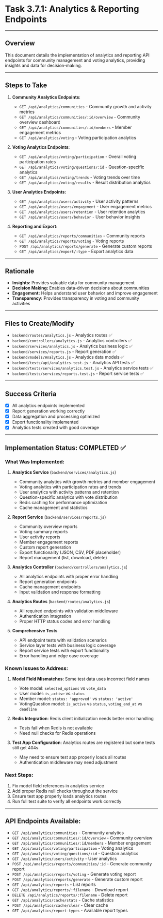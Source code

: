 # Task 3.7.1: Analytics & Reporting Endpoints

---

## Overview
This document details the implementation of analytics and reporting API endpoints for community management and voting analytics, providing insights and data for decision-making.

---

## Steps to Take
1. **Community Analytics Endpoints:**
   - `GET /api/analytics/communities` - Community growth and activity metrics
   - `GET /api/analytics/communities/:id/overview` - Community overview dashboard
   - `GET /api/analytics/communities/:id/members` - Member engagement metrics
   - `GET /api/analytics/voting` - Voting participation analytics

2. **Voting Analytics Endpoints:**
   - `GET /api/analytics/voting/participation` - Overall voting participation rates
   - `GET /api/analytics/voting/questions/:id` - Question-specific analytics
   - `GET /api/analytics/voting/trends` - Voting trends over time
   - `GET /api/analytics/voting/results` - Result distribution analytics

3. **User Analytics Endpoints:**
   - `GET /api/analytics/users/activity` - User activity patterns
   - `GET /api/analytics/users/engagement` - User engagement metrics
   - `GET /api/analytics/users/retention` - User retention analytics
   - `GET /api/analytics/users/behavior` - User behavior insights

4. **Reporting and Export:**
   - `GET /api/analytics/reports/communities` - Community reports
   - `GET /api/analytics/reports/voting` - Voting reports
   - `POST /api/analytics/reports/generate` - Generate custom reports
   - `GET /api/analytics/export/:type` - Export analytics data

---

## Rationale
- **Insights:** Provides valuable data for community management
- **Decision Making:** Enables data-driven decisions about communities
- **Engagement:** Helps understand user behavior and improve engagement
- **Transparency:** Provides transparency in voting and community activities

---

## Files to Create/Modify
- `backend/routes/analytics.js` - Analytics routes ✅
- `backend/controllers/analytics.js` - Analytics controllers ✅
- `backend/services/analytics.js` - Analytics business logic ✅
- `backend/services/reports.js` - Report generation ✅
- `backend/models/Analytics.js` - Analytics data models ✅
- `backend/tests/api/analytics.test.js` - Analytics API tests ✅
- `backend/tests/services/analytics.test.js` - Analytics service tests ✅
- `backend/tests/services/reports.test.js` - Report service tests ✅

---

## Success Criteria
- [x] All analytics endpoints implemented
- [x] Report generation working correctly
- [x] Data aggregation and processing optimized
- [x] Export functionality implemented
- [x] Analytics tests created with good coverage

---

## Implementation Status: COMPLETED ✅

### What Was Implemented:
1. **Analytics Service** (`backend/services/analytics.js`)
   - Community analytics with growth metrics and member engagement
   - Voting analytics with participation rates and trends
   - User analytics with activity patterns and retention
   - Question-specific analytics with vote distribution
   - Redis caching for performance optimization
   - Cache management and statistics

2. **Report Service** (`backend/services/reports.js`)
   - Community overview reports
   - Voting summary reports
   - User activity reports
   - Member engagement reports
   - Custom report generation
   - Export functionality (JSON, CSV, PDF placeholder)
   - Report management (list, download, delete)

3. **Analytics Controller** (`backend/controllers/analytics.js`)
   - All analytics endpoints with proper error handling
   - Report generation endpoints
   - Cache management endpoints
   - Input validation and response formatting

4. **Analytics Routes** (`backend/routes/analytics.js`)
   - All required endpoints with validation middleware
   - Authentication integration
   - Proper HTTP status codes and error handling

5. **Comprehensive Tests**
   - API endpoint tests with validation scenarios
   - Service layer tests with business logic coverage
   - Report service tests with export functionality
   - Error handling and edge case coverage

### Known Issues to Address:
1. **Model Field Mismatches**: Some test data uses incorrect field names
   - Vote model: `selected_options` vs `vote_data`
   - User model: `is_active` vs `status`
   - Member model: `status: 'approved'` vs `status: 'active'`
   - VotingQuestion model: `is_active` vs `status`, `voting_end_at` vs `deadline`

2. **Redis Integration**: Redis client initialization needs better error handling
   - Tests fail when Redis is not available
   - Need null checks for Redis operations

3. **Test App Configuration**: Analytics routes are registered but some tests still get 404s
   - May need to ensure test app properly loads all routes
   - Authentication middleware may need adjustment

### Next Steps:
1. Fix model field references in analytics service
2. Add proper Redis null checks throughout the service
3. Ensure test app properly loads analytics routes
4. Run full test suite to verify all endpoints work correctly

---

## API Endpoints Available:
- `GET /api/analytics/communities` - Community analytics
- `GET /api/analytics/communities/:id/overview` - Community overview
- `GET /api/analytics/communities/:id/members` - Member engagement
- `GET /api/analytics/voting/participation` - Voting analytics
- `GET /api/analytics/voting/questions/:id` - Question analytics
- `GET /api/analytics/users/activity` - User analytics
- `POST /api/analytics/reports/communities/:id` - Generate community report
- `POST /api/analytics/reports/voting` - Generate voting report
- `POST /api/analytics/reports/generate` - Generate custom report
- `GET /api/analytics/reports` - List reports
- `GET /api/analytics/reports/:filename` - Download report
- `DELETE /api/analytics/reports/:filename` - Delete report
- `GET /api/analytics/cache/stats` - Cache statistics
- `POST /api/analytics/cache/clear` - Clear cache
- `GET /api/analytics/report-types` - Available report types 